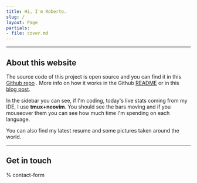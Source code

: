 ```yaml
---
title: Hi, I'm Roberto.
slug: /
layout: Page
partials:
- file: cover.md
---
```

* * *

## About this website

The source code of this project is open source and you can find it in this [Github repo](https://github.com/zelphir/myweb.git) . More info on how it works in the Github [README](https://github.com/zelphir/myweb.git) or in this [blog post](/blog/how-i-built-this-website--part-1).

In the sidebar you can see, if I'm coding, today's live stats coming from my IDE, I use **tmux+neovim**. You should see the bars moving and if you mouseover them you can see how much time I'm spending on each language.

You can also find my latest resume and some pictures taken around the world.

* * *

## Get in touch

% contact-form
